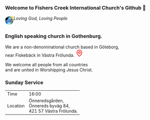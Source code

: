 ### Welcome to Fishers Creek International Church's Github 👋  
 
<a href="https://www.fisherscreek.net/" target="_blank">
<img src="./logo.png" 
  alt="Fishers Creek International Church Logo" 
  align="left" height="30">
</a><i>Loving God, Loving People</i><br/><br/>

### English speaking church in Gothenburg.
We are a non-denominational church based in Göteborg,   
near Fiskebäck in Västra Frölunda. 
<a href="https://maps.app.goo.gl/gB3rTX9BuHMLtiW87" target="_blank">
  <img src="./map-pin.svg" 
  alt="location" 
  height="24">
</a>


We welcome all people from all countries   
and are united in Worshipping Jesus Christ.  

### Sunday Service
|          |                                                                     |
|----------|---------------------------------------------------------------------|
| Time     | 16:00                                                               |
| Location | Önneredsgården, <br/>Önnereds byväg 84, <br/>421 57 Västra Frölunda.|
